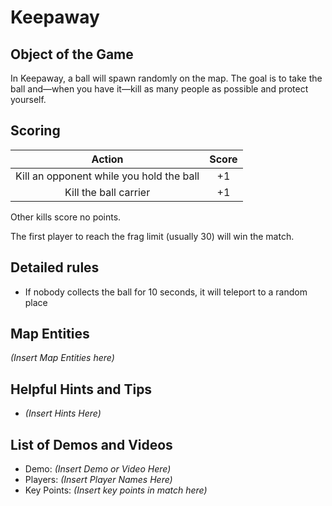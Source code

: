 Keepaway
========

Object of the Game
------------------

In Keepaway, a ball will spawn randomly on the map. The goal is to take the ball and—when you have it—kill as many people as possible and protect yourself.

Scoring
-------

| Action | Score |
|:-:|:-:|
| Kill an opponent while you hold the ball | +1 |
| Kill the ball carrier | +1 |

Other kills score no points.

The first player to reach the frag limit (usually 30) will win the match.

Detailed rules
--------------

* If nobody collects the ball for 10 seconds, it will teleport to a random place

Map Entities
------------

_(Insert Map Entities here)_

Helpful Hints and Tips
----------------------

-   _(Insert Hints Here)_

List of Demos and Videos
------------------------

-   Demo: _(Insert Demo or Video Here)_
-   Players: _(Insert Player Names Here)_
-   Key Points: _(Insert key points in match here)_

